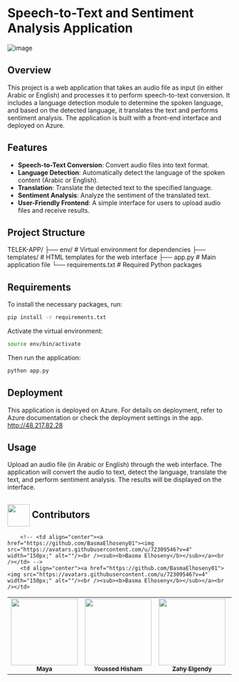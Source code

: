  # Speech-to-Text and Sentiment Analysis Application

![image](https://github.com/user-attachments/assets/f8fa4ac8-c18c-4900-8ca9-603e6aeffe92)



## Overview

This project is a web application that takes an audio file as input (in either Arabic or English) and processes it to perform speech-to-text conversion. It includes a language detection module to determine the spoken language, and based on the detected language, it translates the text and performs sentiment analysis. The application is built with a front-end interface and deployed on Azure.

## Features

- **Speech-to-Text Conversion**: Convert audio files into text format.
- **Language Detection**: Automatically detect the language of the spoken content (Arabic or English).
- **Translation**: Translate the detected text to the specified language.
- **Sentiment Analysis**: Analyze the sentiment of the translated text.
- **User-Friendly Frontend**: A simple interface for users to upload audio files and receive results.


## Project Structure
TELEK-APP/
├── env/                # Virtual environment for dependencies
├── templates/          # HTML templates for the web interface
├── app.py              # Main application file
└── requirements.txt    # Required Python packages


## Requirements

To install the necessary packages, run:

```bash
pip install -r requirements.txt
```

Activate the virtual environment:

```bash
source env/bin/activate
```

Then run the application:

```bash
python app.py
```

## Deployment
This application is deployed on Azure. For details on deployment, refer to Azure documentation or check the deployment settings in the app. http://48.217.82.28


## Usage
Upload an audio file (in Arabic or English) through the web interface.
The application will convert the audio to text, detect the language, translate the text, and perform sentiment analysis.
The results will be displayed on the interface.



<!-- Contributors -->
## <img  align= center width=50px height=50px src="https://media1.giphy.com/media/WFZvB7VIXBgiz3oDXE/giphy.gif?cid=6c09b952tmewuarqtlyfot8t8i0kh6ov6vrypnwdrihlsshb&rid=giphy.gif&ct=s"> Contributors <a id = "contributors"></a>

<!-- Contributors list -->
<table align="center" >
  <tr>
        <td align="center"><a href="https://github.com/MightyMaya"><img src="https://avatars.githubusercontent.com/u/130902434?v=4" width="150px;" alt=""/><br /><sub><b>Maya</b></sub></a><br /></td>
        <td align="center"><a href="https://github.com/MrJouH4"><img src="https://avatars.githubusercontent.com/u/75612905?v=4" width="150px;" alt=""/><br /><sub><b>Youssed Hisham</b></sub></a><br /></td>
        <td align="center"><a href="https://github.com/ZahyElgendy"><img src="https://avatars.githubusercontent.com/u/145224435?v=4" width="150px;" alt=""/><br /><sub><b>Zahy Elgendy</b></sub></a><br /></td>
        <td align="center"><a href="https://github.com/Usama-Mohammed"><img src="https://avatars.githubusercontent.com/u/181756088?v=4" width="150px;" alt=""/><br /><sub><b>Usama Mohammed</b></sub></a><br /></td>
    
        <!-- <td align="center"><a href="https://github.com/BasmaElhoseny01"><img src="https://avatars.githubusercontent.com/u/72309546?v=4" width="150px;" alt=""/><br /><sub><b>Basma Elhoseny</b></sub></a><br /></td> -->
        <td align="center"><a href="https://github.com/BasmaElhoseny01"><img src="https://avatars.githubusercontent.com/u/72309546?v=4" width="150px;" alt=""/><br /><sub><b>Basma Elhoseny</b></sub></a><br /></td>
  </tr>
</table>
